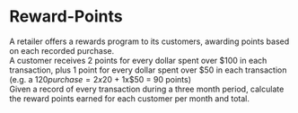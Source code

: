 # Reward-Points

A retailer offers a rewards program to its customers, awarding points based on each recorded purchase.  
A customer receives 2 points for every dollar spent over $100 in each transaction, plus 1 point for every dollar spent over $50 in each transaction (e.g. a $120 purchase = 2x$20 + 1x\$50 = 90 points)  
Given a record of every transaction during a three month period, calculate the reward points earned for each customer per month and total.
